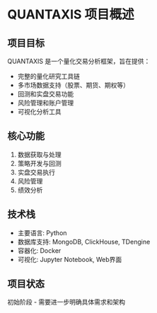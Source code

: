 # QUANTAXIS 项目概述

## 项目目标
QUANTAXIS 是一个量化交易分析框架，旨在提供：
- 完整的量化研究工具链
- 多市场数据支持（股票、期货、期权等）
- 回测和实盘交易功能
- 风险管理和账户管理
- 可视化分析工具

## 核心功能
1. 数据获取与处理
2. 策略开发与回测
3. 实盘交易执行
4. 风险管理
5. 绩效分析

## 技术栈
- 主要语言: Python
- 数据库支持: MongoDB, ClickHouse, TDengine
- 容器化: Docker
- 可视化: Jupyter Notebook, Web界面

## 项目状态
初始阶段 - 需要进一步明确具体需求和架构
